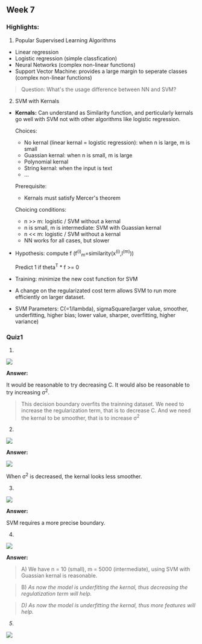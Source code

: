 ## Week 7

### Highlights:

1. Popular Supervised Learning Algorithms
- Linear regression
- Logistic regression (simple classfication)
- Neural Networks (complex non-linear functions)
- Support Vector Machine: provides a large margin to seperate classes (complex non-linear functions)

> Question: What's the usage difference between NN and SVM?

2. SVM with Kernals
- **Kernals:** Can understand as Similarity function, and perticularly kernals go well with SVM not with other algorithms like logistic regression.

  Choices:
    - No kernal (linear kernal = logistic regression): when n is large, m is small
    - Guassian kernal: when n is small, m is large
    - Polynomial kernal
    - String kernal: when the input is text
    - ...

  Prerequisite:
    - Kernals must satisfy Mercer's theorem

  Choicing conditions:
    - n >> m: logistic / SVM without a kernal
    - n is small, m is intermediate: SVM with Guassian kernal
    - n << m: logistic / SVM without a kernal
    - NN works for all cases, but slower
- Hypothesis: compute f (f<sup>(i)</sup><sub>m</sub>=similarity(x<sup>(i)</sup>,l<sup>(m)</sup>))

    Predict 1 if theta<sup>T</sup> * f >= 0
- Training: minimize the new cost function for SVM
- A change on the regularizated cost term allows SVM to run more efficiently on larger dataset.
- SVM Parameters: C(=1/lambda), sigmaSquare(larger value, smoother, underfitting, higher bias; lower value, sharper, overfitting, higher variance)

### Quiz1

1.

![](https://github.com/LiMengyang990726/Coursera-Machine-Learning/blob/master/Pictures/Week7Quiz1-1.png)

**Answer:**

It would be reasonable to try decreasing C. It would also be reasonable to try increasing σ<sup>2</sup>.

> This decision boundary overfits the trainning dataset. We need to increase the regularization term, that is to decrease C. And we need the kernal to be smoother, that is to increase σ<sup>2</sup>

2.

![](https://github.com/LiMengyang990726/Coursera-Machine-Learning/blob/master/Pictures/Week7Quiz1-2(1).png)

**Answer:**

![](https://github.com/LiMengyang990726/Coursera-Machine-Learning/blob/master/Pictures/Week7Quiz1-2(2).png)

When σ<sup>2</sup> is decreased, the kernal looks less smoother.

3.

![](https://github.com/LiMengyang990726/Coursera-Machine-Learning/blob/master/Pictures/Week7Quiz1-3.png)

**Answer:**

SVM requires a more precise boundary.

4.

![](https://github.com/LiMengyang990726/Coursera-Machine-Learning/blob/master/Pictures/Week7Quiz1-4.png)

**Answer:**

> A) We have n = 10 (small), m = 5000 (intermediate), using SVM with Guassian kernal is reasonable.

> B) <I choose this wrongly> As now the model is underfitting the kernal, thus decreasing the regulatization term will help.

> D) As now the model is underfitting the kernal, thus more features will help.

5.

![](https://github.com/LiMengyang990726/Coursera-Machine-Learning/blob/master/Pictures/Week7Quiz1-5.png)
